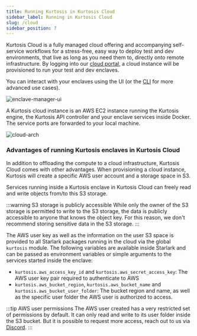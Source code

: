 ```yaml
---
title: Running Kurtosis in Kurtosis Cloud
sidebar_label: Running in Kurtosis Cloud
slug: /cloud
sidebar_position: 7
---
```


Kurtosis Cloud is a fully managed cloud offering and accompanying self-service workflows for a stress-free, easy way to deploy test and dev environments, that live as long as you need them to, directly onto remote infrastructure. By logging into our [cloud portal](https://cloud.kurtosis.com), a cloud instance will be provisioned to run your test and dev enclaves.

You can interact with your enclaves using the UI (or the [CLI](../get-started/installing-the-cli.md#ii-install-the-cli) for more advanced use cases).

![enclave-manager-ui](/img/guides/enclave-manager-ui.png)

A Kurtosis cloud instance is an AWS EC2 instance running the Kurtosis engine, the Kurtosis API controller and your enclave services inside Docker.  The service ports are forwarded to your local machine.

![cloud-arch](/img/guides/cloud-arch.png)

### Advantages of running Kurtosis enclaves in Kurtosis Cloud

In addition to offloading the compute to a cloud infrastructure, Kurtosis Cloud comes with other advantages.
When provisioning a cloud instance, Kurtosis will create a specific AWS user account and a storage space in S3.

Services running inside a Kurtosis enclave in Kurtosis Cloud can freely read and write objects from/to this S3 storage.

:::warning S3 storage is publicly accessible
While only the owner of the S3 storage is permitted to write to the S3 storage, the data is publicly accessible to 
anyone that knows the object key. For this reason, we don't recommend storing sensitive data in the S3 storage.
:::

The AWS user key as well as the information on the user S3 space is provided to all Starlark packages running in the 
cloud via the global `kurtosis` module. The following variables are available inside Starlark and can be passed as 
environment variables or simple arguments to the services started inside the enclave:
- `kurtosis.aws_access_key_id` and `kurtosis.aws_secret_access_key`: The AWS user key pair required to authenticate to 
AWS
- `kurtosis.aws_bucket_region`, `kurtosis.aws_bucket_name` and `kurtosis.aws_bucket_user_folder`: The bucket region and 
name, as well as the specific user folder the AWS user is authorized to access.

:::tip AWS user permissions
The AWS user created has a very restricted set of permissions by default. It can only read and write to its user folder
inside the S3 bucket. But it is possible to request more access, reach out to us via [Discord](https://discord.gg/6Jjp9c89z9).
:::

